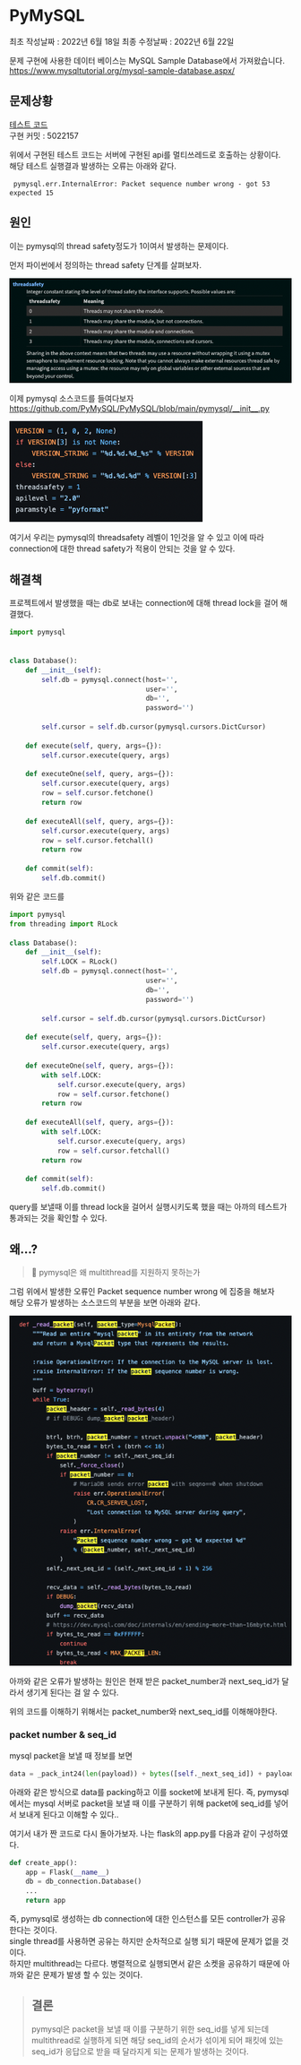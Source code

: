 # PyMySQL

최초 작성날짜 : 2022년 6월 18일
최종 수정날짜 : 2022년 6월 22일

문제 구현에 사용한 데이터 베이스는 MySQL Sample Database에서 가져왔습니다.
<br>
https://www.mysqltutorial.org/mysql-sample-database.aspx/

## 문제상황
[테스트 코드](test_pymysql.py) 
<br>
구현 커밋 : 5022157

위에서 구현된 테스트 코드는 서버에 구현된 api를 멀티쓰레드로 호출하는 상황이다.
<br>
해당 테스트 실행결과 발생하는 오류는 아래와 같다.

```shell
 pymysql.err.InternalError: Packet sequence number wrong - got 53 expected 15
```

## 원인

이는 pymysql의 thread safety정도가 1이여서 발생하는 문제이다.

먼저 파이썬에서 정의하는 thread safety 단계를 살펴보자.

<img src="image/python_multithread_level.png">

이제 pymysql 소스코드를 들여다보자
https://github.com/PyMySQL/PyMySQL/blob/main/pymysql/__init__.py

<img src="image/pymysql_thread_safety.png">

여기서 우리는 pymysql의 threadsafety 레벨이 1인것을 알 수 있고 이에 따라 connection에 대한 thread safety가 적용이 안되는 것을 알 수 있다.

## 해결책

프로젝트에서 발생했을 때는 db로 보내는 connection에 대해 thread lock을 걸어 해결했다.

```python
import pymysql


class Database():
    def __init__(self):
        self.db = pymysql.connect(host='',
                                  user='',
                                  db='',
                                  password='')
        
        self.cursor = self.db.cursor(pymysql.cursors.DictCursor)

    def execute(self, query, args={}):
        self.cursor.execute(query, args)

    def executeOne(self, query, args={}):
        self.cursor.execute(query, args)
        row = self.cursor.fetchone()
        return row

    def executeAll(self, query, args={}):
        self.cursor.execute(query, args)
        row = self.cursor.fetchall()
        return row

    def commit(self):
        self.db.commit()
```
위와 같은 코드를

```python
import pymysql
from threading import RLock

class Database():
    def __init__(self):
        self.LOCK = RLock()
        self.db = pymysql.connect(host='',
                                  user='',
                                  db='',
                                  password='')
        
        self.cursor = self.db.cursor(pymysql.cursors.DictCursor)

    def execute(self, query, args={}):
        self.cursor.execute(query, args)

    def executeOne(self, query, args={}):
        with self.LOCK:
            self.cursor.execute(query, args)
            row = self.cursor.fetchone()
        return row

    def executeAll(self, query, args={}):
        with self.LOCK:
            self.cursor.execute(query, args)
            row = self.cursor.fetchall()
        return row

    def commit(self):
        self.db.commit()

```

query를 보낼때 이를 thread lock을 걸어서 실행시키도록 했을 때는 
아까의 테스트가 통과되는 것을 확인할 수 있다.

## 왜...?

> 🤷 pymysql은 왜 multithread를 지원하지 못하는가

그럼 위에서 발생한 오류인 Packet sequence number wrong 에 집중을 해보자
<br>
해당 오류가 발생하는 소스코드의 부분을 보면 아래와 같다.

<img src="image/mysql_internalError.png">

아까와 같은 오류가 발생하는 원인은 현재 받은 packet_number과 next_seq_id가 달라서 생기게 된다는 걸 알 수 있다.

위의 코드를 이해하기 위해서는 packet_number와 next_seq_id를 이해해야한다.
### packet number & seq_id
mysql packet을 보낼 때 정보를 보면

```python
data = _pack_int24(len(payload)) + bytes([self._next_seq_id]) + payload
```
아래와 같은 방식으로 data를 packing하고 이를 socket에 보내게 된다. 즉, pymysql에서는 mysql 서버로 packet을 보낼 때 이를 구분하기 위해 packet에 seq_id를 넣어서 보내게 된다고 이해할 수 있다..

여기서 내가 짠 코드로 다시 돌아가보자.
나는 flask의 app.py를 다음과 같이 구성하였다.
```python
def create_app():
    app = Flask(__name__)
    db = db_connection.Database()
    ...
    return app

```
즉, pymysql로 생성하는 db connection에 대한 인스턴스를 모든 controller가 공유 한다는 것이다.
<br>
single thread를 사용하면 공유는 하지만 순차적으로 실행 되기 때문에 문제가 없을 것이다.
<br>
하지만 multithread는 다르다. 병렬적으로 실행되면서 같은 소켓을 공유하기 때문에 아까와 같은 문제가 발생 할 수 있는 것이다.

> ## 결론
> 
> pymysql은 packet을 보낼 때 이를 구분하기 위한 seq_id를 넣게 되는데 multithread로 실행하게 되면 해당 seq_id의 순서가 섞이게 되어 패킷에 있는 seq_id가 응답으로 받을 때 달라지게 되는 문제가 발생하는 것이다.

